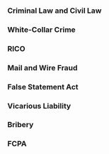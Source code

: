### Criminal Law and Civil Law

### White-Collar Crime

### RICO

### Mail and Wire Fraud

### False Statement Act

### Vicarious Liability

### Bribery

### FCPA